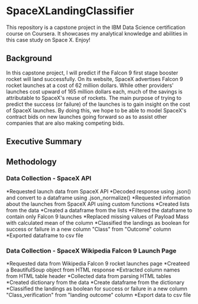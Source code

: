 # SpaceXLandingClassifier
This repository is a capstone project in the IBM Data Science certification course on Coursera. It showcases my analytical knowledge and abilities in this case study on Space X. Enjoy!

## Background
In this capstone project, I will predict if the Falcon 9 first stage booster rocket will land successfully. On its website, SpaceX advertises Falcon 9 rocket launches at a cost of 62 million dollars. While other providers' launches cost upward of 165 million dollars each, much of the savings is attributable to SpaceX's reuse of rockets. The main purpose of trying to predict the success (or failure) of the launches is to gain insight on the cost of SpaceX launches. By doing this, we hope to be able to model SpaceX's contract bids on new launches going forward so as to assist other companies that are also making competing bids. 

## Executive Summary

## Methodology
### Data Collection - SpaceX API 
*Requested launch data from SpaceX API
*Decoded response using .json() and convert to a dataframe using .json_normalize()
*Requested information about the launches from SpaceX API using custom functions
*Created lists from the data
*Created a dataframe from the lists
*Filtered the dataframe to contain only Falcon 9 launches
*Replaced missing values of Payload Mass with calculated mean of the column
*Classified the landings as boolean for success or failure in a new column "Class" from "Outcome" column
*Exported dataframe to csv file

### Data Collection - SpaceX Wikipedia Falcon 9 Launch Page
*Requested data from Wikipedia Falcon 9 rocket launches page
*Createed a BeautifulSoup object from HTML response
*Extracted column names from HTML table header
*Collected data from parsing HTML tables
*Created dictionary from the data
*Create dataframe from the dictionary
*Classified the landings as boolean for success or failure in a new column "Class_verification" from "landing outcome" column
*Export data to csv file
